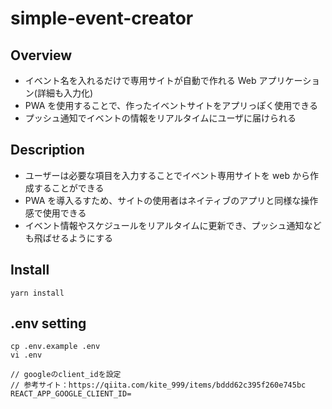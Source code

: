 # simple-event-creator

## Overview

- イベント名を入れるだけで専用サイトが自動で作れる Web アプリケーション(詳細も入力化)
- PWA を使用することで、作ったイベントサイトをアプリっぽく使用できる
- プッシュ通知でイベントの情報をリアルタイムにユーザに届けられる

## Description

- ユーザーは必要な項目を入力することでイベント専用サイトを web から作成することができる
- PWA を導入るすため、サイトの使用者はネイティブのアプリと同様な操作感で使用できる
- イベント情報やスケジュールをリアルタイムに更新でき、プッシュ通知なども飛ばせるようにする

## Install

```
yarn install
```

## .env setting

```
cp .env.example .env
vi .env
```

```
// googleのclient_idを設定
// 参考サイト：https://qiita.com/kite_999/items/bddd62c395f260e745bc
REACT_APP_GOOGLE_CLIENT_ID=
```
